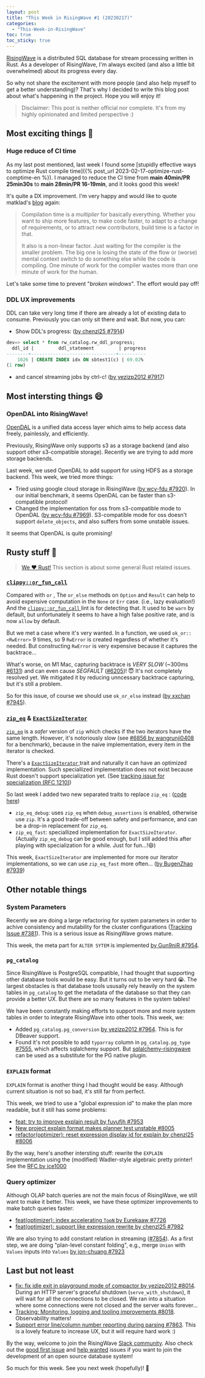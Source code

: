 ```yaml
---
layout: post
title: "This Week in RisingWave #1 (20230217)"
categories:
  - "This-Week-in-RisingWave"
toc: true
toc_sticky: true
---
```


[RisingWave](https://github.com/risingwavelabs/risingwave) is a distributed SQL database for stream processing written in Rust. As a developer of RisingWave, I'm always excited (and also a little bit overwhelmed) about its progress every day. 

So why not share the excitement with more people (and also help myself to get a better understanding)? That's why I decided to write this blog post about what's happening in the project. Hope you will enjoy it!

> Disclaimer: This post is neither official nor complete. It's from my highly opinionated and limited perspective :)

## Most exciting things 🤩

### Huge reduce of CI time

As my last post mentioned, last week I found some [stupidly effective ways to optimize Rust compile time]({% post_url 2023-02-17-optimize-rust-comptime-en %}). I managed to reduce the CI time from **main 40min/PR 25min30s** to **main 28min/PR 16-19min**, and it looks good this week!

It's quite a DX improvement. I'm very happy and would like to quote matklad's [blog](https://matklad.github.io/2021/09/04/fast-rust-builds.html) again:

> Compilation time is a *multiplier* for basically everything. Whether you want to ship more features, to make code faster, to adapt to a change of requirements, or to attract new contributors, build time is a factor in that.
>
> It also is a non-linear factor. Just waiting for the compiler is the smaller problem. The big one is losing the state of the flow or (worse) mental context switch to do something else while the code is compiling. One minute of work for the compiler wastes more than one minute of work for the human.

Let's take some time to prevent "*broken windows*". The effort would pay off!

### DDL UX improvements

DDL can take very long time if there are already a lot of existing data to consume. Previously you can only sit there and wait. But now, you can:

- Show DDL's progress: ([by chenzl25 #7914](https://github.com/risingwavelabs/risingwave/pull/7914))

```sql
dev=> select * from rw_catalog.rw_ddl_progress;
  ddl_id |         ddl_statement         | progress
--------+-------------------------------+----------
    1026 | CREATE INDEX idx ON sbtest1(c) | 69.02%
(1 row)
```

- and cancel streaming jobs by ctrl-c! ([by yezizp2012 #7917](https://github.com/risingwavelabs/risingwave/pull/7917))

## Most intersting things 😄

### OpenDAL into RisingWave!

[OpenDAL](https://github.com/datafuselabs/opendal) is a unified data access layer which aims to help access data freely, painlessly, and efficiently.

Previously, RisingWave only supports s3 as a storage backend (and also support other s3-compatible storage). Recently we are trying to add more storage backends.

Last week, we used OpenDAL to add support for using HDFS as a storage backend. This week, we tried more things:

- Tried using google cloud storage in RisingWave ([by wcy-fdu #7920](https://github.com/risingwavelabs/risingwave/issues/7920)). In our initial benchmark, it seems OpenDAL can be faster than s3-compatible protocol!
- Changed the implementation for oss from s3-compatible mode to OpenDAL ([by wcy-fdu #7969](https://github.com/risingwavelabs/risingwave/pull/7969)). S3-compatible mode for oss doesn't support `delete_objects`, and also suffers from some unstable issues.

It seems that OpenDAL is quite promising!

## Rusty stuff 🦀️ 

> [We ❤️ Rust!](https://www.risingwave-labs.com/blog/building-a-cloud-database-from-scratch-why-we-moved-from-cpp-to-rust/) This section is about some general Rust related issues.

### [ `clippy::or_fun_call` ](https://rust-lang.github.io/rust-clippy/master/#or_fun_call)

Compared with `or` , The `or_else` methods on `Option` and `Result` can help to avoid expensive computation in the `None` or `Err` case. (i.e., lazy evaluation!) And the [ `clippy::or_fun_call` ](https://rust-lang.github.io/rust-clippy/master/#or_fun_call) lint is for detecting that. It used to be `warn` by default, but unfortunately it seems to have a high false positive rate, and is now `allow` by default.

But we met a case where it's very wanted. In a function, we used `ok_or::<RwError>` 9 times, so 9 `RwError` is created regardless of whether it's needed. But constructing `RwError` is very expensive because it captures the backtrace... 

What's worse, on M1 Mac, capturing backtrace is *VERY SLOW* (~300ms [#6131](https://github.com/risingwavelabs/risingwave/issues/6131)) and can even cause *SEGFAULT* ([#6205](https://github.com/risingwavelabs/risingwave/issues/6205))! 😇 It's not completely resolved yet. We mitigated it by reducing unncessary backtrace capturing, but it's still a problem.

So for this issue, of course we should use `ok_or_else` instead ([by xxchan #7945](https://github.com/risingwavelabs/risingwave/pull/7945)).

### [`zip_eq`](https://docs.rs/itertools/latest/itertools/fn.zip_eq.html) & [ `ExactSizeIterator` ](https://doc.rust-lang.org/std/iter/trait.ExactSizeIterator.html)

[`zip_eq`](https://docs.rs/itertools/latest/itertools/fn.zip_eq.html) is a *safer* version of `zip` which checks if the two iterators have the same length. However, it's notoriously slow (see [#6856 by wangrunji0408](https://github.com/risingwavelabs/risingwave/pull/6856) for a benchmark), because in the naive implementation, every item in the iterator is checked. 

There's a [ `ExactSizeIterator` ](https://doc.rust-lang.org/std/iter/trait.ExactSizeIterator.html) trait and naturally it can have an optimized implementation. Such speciallized implementation does not exist because Rust doesn't support specialization yet. (See [tracking issue for specialization (RFC 1210)](https://github.com/rust-lang/rust/issues/31844))

So last week I added two new separated traits to replace `zip_eq` : ([code here](https://github.com/risingwavelabs/risingwave/blob/d8198fa138003e1f1431053f4f5f09e4a5fa8fd8/src/common/src/util/iter_util.rs))
- `zip_eq_debug`: uses `zip_eq` when `debug_assertions` is enabled, otherwise use `zip`. It's a good trade-off between safety and performance, and can be a drop-in replacement for `zip_eq`.
- `zip_eq_fast`: speciallized implementation for `ExactSizeIterator`. (Actually `zip_eq_debug` can be good enough, but I still added this after playing with specialization for a while. Just for fun...!😄)

This week, `ExactSizeIterator` are implemented for more our iterator implementations, so we can use `zip_eq_fast` more often... ([by BugenZhao #7939](https://github.com/risingwavelabs/risingwave/pull/7939))

## Other notable things

### System Parameters

Recently we are doing a large refactoring for system parameters in order to achive consistency and mutability for the cluster configurations ([Tracking Issue #7381](https://github.com/risingwavelabs/risingwave/issues/7381)). This is a serious issue as RisingWave grows mature.

This week, the meta part for `ALTER SYTEM` is implemented [by Gun9niR #7954](https://github.com/risingwavelabs/risingwave/pull/7954).

### `pg_catalog`

Since RisingWave is PostgreSQL compatible, I had thought that supporting other database tools would be easy. But it turns out to be very hard 😭. The largest obstacles is that database tools ususally rely heavily on the system tables in `pg_catalog` to get the metadata of the database so that they can provide a better UX. But there are so many features in the system tables!

We have been constantly making efforts to support more and more system tables in order to integrate RisingWave into other tools. This week, we:

- Added `pg_catalog.pg_conversion` [by yezizp2012 #7964](https://github.com/risingwavelabs/risingwave/pull/7964). This is for DBeaver support.
- Found it's not possible to add `typarray` column in `pg_catalog.pg_type` [#7555](https://github.com/risingwavelabs/risingwave/issues/7555), which affects sqlalchemy support. But [sqlalchemy-risingwave](https://github.com/risingwavelabs/sqlalchemy-risingwave) can be used as a substitute for the PG native plugin.

### `EXPLAIN` format

`EXPLAIN` format is another thing I had thought would be easy. Although current situation is not so bad, it's still far from perfect.

This week, we tried to use a "global expression id" to make the plan more readable, but it still has some problems:
- [feat: try to improve explain result by fuyufjh #7953](https://github.com/risingwavelabs/risingwave/pull/7953)  
- [New project explain format makes planner test unstable #8005](https://github.com/risingwavelabs/risingwave/issues/8005)
- [refactor(optimizer): reset expression display id for explain by chenzl25 #8006](https://github.com/risingwavelabs/risingwave/pull/8006)  

By the way, here's another intersting stuff: rewrite the `EXPLAIN` implementation using the (modified) Wadler-style algebraic pretty printer! See the [RFC by ice1000](https://github.com/risingwavelabs/rfcs/pull/42)

### Query optimizer

Although OLAP batch queries are not the main focus of RisingWave, we still want to make it better. This week, we have these optimizer improvements to make batch queries faster:

- [feat(optimizer): index accelerating `TopN` by Eurekaaw #7726](https://github.com/risingwavelabs/risingwave/pull/7726)
- [feat(optimizer): support like expression rewrite by chenzl25 #7982](https://github.com/risingwavelabs/risingwave/pull/7982)

We are also trying to add constant relation in streaming ([#7854](https://github.com/risingwavelabs/risingwave/issues/7854)). As a first step, we are doing "plan-level constant folding", e.g., merge `Union` with `Values` inputs into `Values` [by jon-chuang #7923](https://github.com/risingwavelabs/risingwave/pull/7923)

## Last but not least

- [fix: fix idle exit in playground mode of compactor by yezizp2012 #8014](https://github.com/risingwavelabs/risingwave/pull/8014). During an HTTP server's graceful shutdown (`serve_with_shutdown`), it will wait for all the connections to be closed. We ran into a situation where some connections were not closed and the server waits forever...
- [Tracking: Monitoring, logging and tooling improvements #8018](https://github.com/risingwavelabs/risingwave/issues/8018). Observability matters!
- [Support error line/column number reporting during parsing #7863](https://github.com/risingwavelabs/risingwave/issues/7863). This is a lovely feature to increase UX, but it will require hard work :)

By the way, welcome to join the RisingWave [Slack community](https://join.slack.com/t/risingwave-community/shared_invite/zt-120rft0mr-d8uGk3d~NZiZAQWPnElOfw). Also check out the [good first issue](https://github.com/risingwavelabs/risingwave/issues?q=is%3Aopen+label%3A%22good+first+issue%22+sort%3Aupdated-desc) and [help wanted](https://github.com/risingwavelabs/risingwave/issues?q=is%3Aopen+sort%3Aupdated-desc+label%3A%22help+wanted%22) issues if you want to join the development of an open source database system!

So much for this week. See you next week (hopefully)! 🤗
